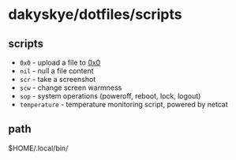 # dakyskye/dotfiles/scripts

## scripts

* `0x0` - upload a file to [0x0](https://0x0.st)
* `nil` - null a file content
* `scr` - take a screenshot
* `scw` - change screen warmness
* `sop` - system operations (poweroff, reboot, lock, logout)
* `temperature` - temperature monitoring script, powered by netcat

## path

$HOME/.local/bin/
